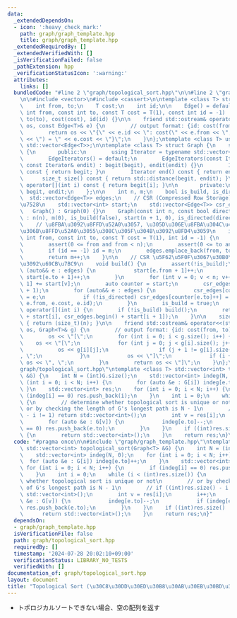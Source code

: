 ```yaml
---
data:
  _extendedDependsOn:
  - icon: ':heavy_check_mark:'
    path: graph/graph_template.hpp
    title: graph/graph_template.hpp
  _extendedRequiredBy: []
  _extendedVerifiedWith: []
  _isVerificationFailed: false
  _pathExtension: hpp
  _verificationStatusIcon: ':warning:'
  attributes:
    links: []
  bundledCode: "#line 2 \"graph/topological_sort.hpp\"\n\n#line 2 \"graph/graph_template.hpp\"\
    \n\n#include <vector>\n#include <cassert>\n\ntemplate <class T> struct Edge {\n\
    \    int from, to;\n    T cost;\n    int id;\n\n    Edge() = default;\n    Edge(const\
    \ int from, const int to, const T cost = T(1), const int id = -1) : from(from),\
    \ to(to), cost(cost), id(id) {}\n\n    friend std::ostream& operator<<(std::ostream&\
    \ os, const Edge<T>& e) {\n        // output format: {id: cost(from, to) = cost}\n\
    \        return os << \"{\" << e.id << \": cost(\" << e.from << \", \" << e.to\
    \ << \") = \" << e.cost << \"}\";\n    }\n};\ntemplate <class T> using Edges =\
    \ std::vector<Edge<T>>;\n\ntemplate <class T> struct Graph {\n    struct EdgeIterators\
    \ {\n       public:\n        using Iterator = typename std::vector<Edge<T>>::iterator;\n\
    \        EdgeIterators() = default;\n        EdgeIterators(const Iterator& begit,\
    \ const Iterator& endit) : begit(begit), endit(endit) {}\n        Iterator begin()\
    \ const { return begit; }\n        Iterator end() const { return endit; }\n  \
    \      size_t size() const { return std::distance(begit, endit); }\n        Edge<T>&\
    \ operator[](int i) const { return begit[i]; }\n\n       private:\n        Iterator\
    \ begit, endit;\n    };\n\n    int n, m;\n    bool is_build, is_directed;\n  \
    \  std::vector<Edge<T>> edges;\n    // CSR (Compressed Row Storage) \u5F62\u5F0F\
    \u7528\n    std::vector<int> start;\n    std::vector<Edge<T>> csr_edges;\n\n \
    \   Graph() : Graph(0) {}\n    Graph(const int n, const bool directed = false)\
    \ : n(n), m(0), is_build(false), start(n + 1, 0), is_directed(directed) {}\n\n\
    \    // \u8FBA\u3092\u8FFD\u52A0\u3057, \u305D\u306E\u8FBA\u304C\u4F55\u756A\u76EE\
    \u306B\u8FFD\u52A0\u3055\u308C\u305F\u304B\u3092\u8FD4\u3059\n    int add_edge(const\
    \ int from, const int to, const T cost = T(1), int id = -1) {\n        assert(!is_build);\n\
    \        assert(0 <= from and from < n);\n        assert(0 <= to and to < n);\n\
    \        if (id == -1) id = m;\n        edges.emplace_back(from, to, cost, id);\n\
    \        return m++;\n    }\n\n    // CSR \u5F62\u5F0F\u3067\u30B0\u30E9\u30D5\
    \u3092\u69CB\u7BC9\n    void build() {\n        assert(!is_build);\n        for\
    \ (auto&& e : edges) {\n            start[e.from + 1]++;\n            if (!is_directed)\
    \ start[e.to + 1]++;\n        }\n        for (int v = 0; v < n; v++) start[v +\
    \ 1] += start[v];\n        auto counter = start;\n        csr_edges.resize(start.back()\
    \ + 1);\n        for (auto&& e : edges) {\n            csr_edges[counter[e.from]++]\
    \ = e;\n            if (!is_directed) csr_edges[counter[e.to]++] = Edge(e.to,\
    \ e.from, e.cost, e.id);\n        }\n        is_build = true;\n    }\n\n    EdgeIterators\
    \ operator[](int i) {\n        if (!is_build) build();\n        return EdgeIterators(csr_edges.begin()\
    \ + start[i], csr_edges.begin() + start[i + 1]);\n    }\n\n    size_t size() const\
    \ { return (size_t)(n); }\n\n    friend std::ostream& operator<<(std::ostream&\
    \ os, Graph<T>& g) {\n        // output format: {id: cost(from, to) = cost}\n\
    \        os << \"[\";\n        for (int i = 0; i < g.size(); i++) {\n        \
    \    os << \"[\";\n            for (int j = 0; j < g[i].size(); j++) {\n     \
    \           os << g[i][j];\n                if (j + 1 != g[i].size()) os << \"\
    , \";\n            }\n            os << \"]\";\n            if (i + 1 != g.size())\
    \ os << \", \";\n        }\n        return os << \"]\";\n    }\n};\n#line 4 \"\
    graph/topological_sort.hpp\"\ntemplate <class T> std::vector<int> topological_sort(Graph<T>\
    \ &G) {\n    int N = (int)G.size();\n    std::vector<int> indeg(N, 0);\n    for\
    \ (int i = 0; i < N; i++) {\n        for (auto &e : G[i]) indeg[e.to]++;\n   \
    \ }\n    std::vector<int> res;\n    for (int i = 0; i < N; i++) {\n        if\
    \ (indeg[i] == 0) res.push_back(i);\n    }\n    int i = 0;\n    while (i < (int)res.size())\
    \ {\n        // determine whether topological sort is unique or not\n        //\
    \ or by checking the length of G's longest path is N - 1\n        // if ((int)res.size()\
    \ - i != 1) return std::vector<int>();\n        int v = res[i];\n        i++;\n\
    \        for (auto &e : G[v]) {\n            indeg[e.to]--;\n            if (indeg[e.to]\
    \ == 0) res.push_back(e.to);\n        }\n    }\n    if ((int)res.size() != N)\
    \ {\n        return std::vector<int>();\n    }\n    return res;\n}\n"
  code: "#pragma once\n\n#include \"graph/graph_template.hpp\"\ntemplate <class T>\
    \ std::vector<int> topological_sort(Graph<T> &G) {\n    int N = (int)G.size();\n\
    \    std::vector<int> indeg(N, 0);\n    for (int i = 0; i < N; i++) {\n      \
    \  for (auto &e : G[i]) indeg[e.to]++;\n    }\n    std::vector<int> res;\n   \
    \ for (int i = 0; i < N; i++) {\n        if (indeg[i] == 0) res.push_back(i);\n\
    \    }\n    int i = 0;\n    while (i < (int)res.size()) {\n        // determine\
    \ whether topological sort is unique or not\n        // or by checking the length\
    \ of G's longest path is N - 1\n        // if ((int)res.size() - i != 1) return\
    \ std::vector<int>();\n        int v = res[i];\n        i++;\n        for (auto\
    \ &e : G[v]) {\n            indeg[e.to]--;\n            if (indeg[e.to] == 0)\
    \ res.push_back(e.to);\n        }\n    }\n    if ((int)res.size() != N) {\n  \
    \      return std::vector<int>();\n    }\n    return res;\n}"
  dependsOn:
  - graph/graph_template.hpp
  isVerificationFile: false
  path: graph/topological_sort.hpp
  requiredBy: []
  timestamp: '2024-07-28 20:02:10+09:00'
  verificationStatus: LIBRARY_NO_TESTS
  verifiedWith: []
documentation_of: graph/topological_sort.hpp
layout: document
title: "Topological Sort (\u30C8\u30DD\u30ED\u30B8\u30AB\u30EB\u30BD\u30FC\u30C8)"
---
```


- トポロジカルソートできない場合、空の配列を返す
